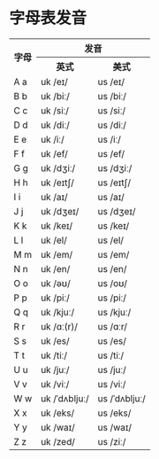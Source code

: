 # 字母表发音


<table>
    <tr>
        <th rowspan="2">字母</th>
        <th colspan="2">发音</th>
    </tr>
    <tr>
        <th>英式</th>
        <th>美式</th>
    </tr>
    <tr>
        <td>A a</td>
        <td><span class="plug_sound" wd="A" accent="0">uk /eɪ/</span></td>
        <td><span class="plug_sound" wd="A" accent="1">us /eɪ/</span></td>
    </tr>
    <tr>
        <td>B b</td>
        <td><span class="plug_sound" wd="B" accent="0">uk /biː/</span></td>
        <td><span class="plug_sound" wd="B" accent="1">us /biː/</span></td>
    </tr>
    <tr>
        <td>C c</td>
        <td><span class="plug_sound" wd="C" accent="0">uk /siː/</span></td>
        <td><span class="plug_sound" wd="C" accent="1">us /siː/</span></td>
    </tr>
    <tr>
        <td>D d</td>
        <td><span class="plug_sound" wd="D" accent="0">uk /diː/</span></td>
        <td><span class="plug_sound" wd="D" accent="1">us /diː/</span></td>
    </tr>
    <tr>
        <td>E e</td>
        <td><span class="plug_sound" wd="E" accent="0">uk /iː/</span></td>
        <td><span class="plug_sound" wd="E" accent="1">us /iː/</span></td>
    </tr>
    <tr>
        <td>F f</td>
        <td><span class="plug_sound" wd="F" accent="0">uk /ef/</span></td>
        <td><span class="plug_sound" wd="F" accent="1">us /ef/</span></td>
    </tr>
    <tr>
        <td>G g</td>
        <td><span class="plug_sound" wd="G" accent="0">uk /dʒiː/</span></td>
        <td><span class="plug_sound" wd="G" accent="1">us /dʒiː/</span></td>
    </tr>
    <tr>
        <td>H h</td>
        <td><span class="plug_sound" wd="H" accent="0">uk /eɪtʃ/</span></td>
        <td><span class="plug_sound" wd="H" accent="1">us /eɪtʃ/</span></td>
    </tr>
    <tr>
        <td>I i</td>
        <td><span class="plug_sound" wd="I" accent="0">uk /aɪ/</span></td>
        <td><span class="plug_sound" wd="I" accent="1">us /aɪ/</span></td>
    </tr>
    <tr>
        <td>J j</td>
        <td><span class="plug_sound" wd="J" accent="0">uk /dʒeɪ/</span></td>
        <td><span class="plug_sound" wd="J" accent="1">us /dʒeɪ/</span></td>
    </tr>
    <tr>
        <td>K k</td>
        <td><span class="plug_sound" wd="K" accent="0">uk /keɪ/</span></td>
        <td><span class="plug_sound" wd="K" accent="1">us /keɪ/</span></td>
    </tr>
    <tr>
        <td>L l</td>
        <td><span class="plug_sound" wd="L" accent="0">uk /el/</span></td>
        <td><span class="plug_sound" wd="L" accent="1">us /el/</span></td>
    </tr>
    <tr>
        <td>M m</td>
        <td><span class="plug_sound" wd="M" accent="0">uk /em/</span></td>
        <td><span class="plug_sound" wd="M" accent="1">us /em/</span></td>
    </tr>
    <tr>
        <td>N n</td>
        <td><span class="plug_sound" wd="N" accent="0">uk /en/</span></td>
        <td><span class="plug_sound" wd="N" accent="1">us /en/</span></td>
    </tr>
    <tr>
        <td>O o</td>
        <td><span class="plug_sound" wd="O" accent="0">uk /əʊ/</span></td>
        <td><span class="plug_sound" wd="O" accent="1">us /oʊ/</span></td>
    </tr>
    <tr>
        <td>P p</td>
        <td><span class="plug_sound" wd="P" accent="0">uk /piː/</span></td>
        <td><span class="plug_sound" wd="P" accent="1">us /piː/</span></td>
    </tr>
    <tr>
        <td>Q q</td>
        <td><span class="plug_sound" wd="Q" accent="0">uk /kjuː/</span></td>
        <td><span class="plug_sound" wd="Q" accent="1">us /kjuː/</span></td>
    </tr>
    <tr>
        <td>R r</td>
        <td><span class="plug_sound" wd="R" accent="0">uk /ɑː(r)/</span></td>
        <td><span class="plug_sound" wd="R" accent="1">us /ɑːr/</span></td>
    </tr>
    <tr>
        <td>S s</td>
        <td><span class="plug_sound" wd="S" accent="0">uk /es/</span></td>
        <td><span class="plug_sound" wd="S" accent="1">us /es/</span></td>
    </tr>
    <tr>
        <td>T t</td>
        <td><span class="plug_sound" wd="T" accent="0">uk /tiː/</span></td>
        <td><span class="plug_sound" wd="T" accent="1">us /tiː/</span></td>
    </tr>
    <tr>
        <td>U u</td>
        <td><span class="plug_sound" wd="U" accent="0">uk /juː/</span></td>
        <td><span class="plug_sound" wd="U" accent="1">us /juː/</span></td>
    </tr>
    <tr>
        <td>V v</td>
        <td><span class="plug_sound" wd="V" accent="0">uk /viː/</span></td>
        <td><span class="plug_sound" wd="V" accent="1">us /viː/</span></td>
    </tr>
    <tr>
        <td>W w</td>
        <td><span class="plug_sound" wd="W" accent="0">uk /ˈdʌbljuː/</span></td>
        <td><span class="plug_sound" wd="W" accent="1">us /ˈdʌbljuː/</span></td>
    </tr>
    <tr>
        <td>X x</td>
        <td><span class="plug_sound" wd="X" accent="0">uk /eks/</span></td>
        <td><span class="plug_sound" wd="X" accent="1">us /eks/</span></td>
    </tr>
    <tr>
        <td>Y y</td>
        <td><span class="plug_sound" wd="Y" accent="0">uk /waɪ/</span></td>
        <td><span class="plug_sound" wd="Y" accent="1">us /waɪ/</span></td>
    </tr>
    <tr>
        <td>Z z</td>
        <td><span class="plug_sound" wd="Z" accent="0">uk /zed/</span></td>
        <td><span class="plug_sound" wd="Z" accent="1">us /ziː/</span></td>
    </tr>
</table>
